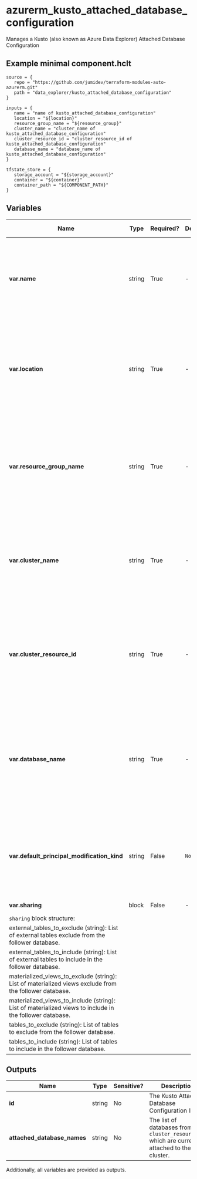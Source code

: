 # azurerm_kusto_attached_database_configuration

Manages a Kusto (also known as Azure Data Explorer) Attached Database Configuration

## Example minimal component.hclt

```hcl
source = {
   repo = "https://github.com/jumidev/terraform-modules-auto-azurerm.git" 
   path = "data_explorer/kusto_attached_database_configuration" 
}

inputs = {
   name = "name of kusto_attached_database_configuration" 
   location = "${location}" 
   resource_group_name = "${resource_group}" 
   cluster_name = "cluster_name of kusto_attached_database_configuration" 
   cluster_resource_id = "cluster_resource_id of kusto_attached_database_configuration" 
   database_name = "database_name of kusto_attached_database_configuration" 
}

tfstate_store = {
   storage_account = "${storage_account}" 
   container = "${container}" 
   container_path = "${COMPONENT_PATH}" 
}

```

## Variables

| Name | Type | Required? |  Default  |  possible values |  Description |
| ---- | ---- | --------- |  ----------- | ----------- | ----------- |
| **var.name** | string | True | -  |  -  |  The name of the Kusto Attached Database Configuration to create. Changing this forces a new resource to be created. | 
| **var.location** | string | True | -  |  -  |  Specifies the location of the Kusto Cluster for which the configuration will be created. Changing this forces a new resource to be created. | 
| **var.resource_group_name** | string | True | -  |  -  |  Specifies the resource group of the Kusto Cluster for which the configuration will be created. Changing this forces a new resource to be created. | 
| **var.cluster_name** | string | True | -  |  -  |  Specifies the name of the Kusto Cluster for which the configuration will be created. Changing this forces a new resource to be created. | 
| **var.cluster_resource_id** | string | True | -  |  -  |  The resource id of the cluster where the databases you would like to attach reside. Changing this forces a new resource to be created. | 
| **var.database_name** | string | True | -  |  -  |  The name of the database which you would like to attach, use * if you want to follow all current and future databases. Changing this forces a new resource to be created. | 
| **var.default_principal_modification_kind** | string | False | `None`  |  `None`, `Replace`, `Union`  |  The default principals modification kind. Valid values are: `None` (default), `Replace` and `Union`. Defaults to `None`. | 
| **var.sharing** | block | False | -  |  -  |  A `sharing` block. | 
| `sharing` block structure: || 
|   external_tables_to_exclude (string): List of external tables exclude from the follower database. ||
|   external_tables_to_include (string): List of external tables to include in the follower database. ||
|   materialized_views_to_exclude (string): List of materialized views exclude from the follower database. ||
|   materialized_views_to_include (string): List of materialized views to include in the follower database. ||
|   tables_to_exclude (string): List of tables to exclude from the follower database. ||
|   tables_to_include (string): List of tables to include in the follower database. ||



## Outputs

| Name | Type | Sensitive? | Description |
| ---- | ---- | --------- | --------- |
| **id** | string | No  | The Kusto Attached Database Configuration ID. | 
| **attached_database_names** | string | No  | The list of databases from the `cluster_resource_id` which are currently attached to the cluster. | 

Additionally, all variables are provided as outputs.
